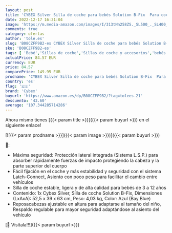 ```yaml
---
layout: post
title: 'CYBEX Silver Silla de coche para bebés Solution B-Fix  Para coches con y sin Isofix  Grupo 2/3  15-36 kg   Desde los 3 hasta los 12 años aprox.  Azul  Bay Blue '
date: 2022-12-17 16:31:04
image: 'https://m.media-amazon.com/images/I/313tNn258ZS._SL500_._SL400_.jpg'
comments: true
category: ofertas
author: 'tole.es'
slug: 'B08CZFF9B2-es CYBEX Silver Silla de coche para bebés Solution B-Fix Para...'
sku: 'B08CZFF9B2-es'
tags: [ 'Bebé','Sillas de coche','Sillas de coche y accesorios','bebés','coche','cybex','de','isofix','silla','🇪🇸', ]
actualPrice: 84.57 EUR
currency: EUR
price: 84.57
comparePrice: 149.95 EUR
prodname: 'CYBEX Silver Silla de coche para bebés Solution B-Fix  Para coches con y sin Isofix  Grupo 2/3  15-36 kg   Desde los 3 hasta los 12 años aprox.  Azul  Bay Blue '
country: 'es'
flag: '🇪🇸'
brand: 'Cybex'
buyurl: 'https://www.amazon.es/dp/B08CZFF9B2/?tag=tolees-21'
descuento: '43.60'
average: '107.344285714286'
---
```


Ahora mismo tienes [{{< param title >}}]({{< param buyurl >}}) en el siguiente enlace!

[![{{< param prodname >}}]({{< param image >}})]({{< param buyurl >}})

🔎:

- Máxima seguridad: Protección lateral integrada (Sistema L.S.P.) para absorber rápidamente fuerzas de impacto protegiendo la cabeza y la parte superior del cuerpo
- Fácil fijación en el coche y más estabilidad y seguridad con el sistema Latch-Connect, Asiento con poco peso para facilitar el cambio entre vehículos
- Silla de coche estable, ligera y de alta calidad para bebés de 3 a 12 años
- Contenido: 1x Cybex Silver, Silla de coche Solution B-Fix, Dimensiones (LxAxA): 52,5 x 39 x 63 cm, Peso: 4,03 kg, Color: Azul (Bay Blue)
- Reposacabezas ajustable en altura para adaptarse al tamaño del niño, Respaldo regulable para mayor seguridad adaptándose al asiento del vehículo

[🛒 Visítala!!!]({{< param buyurl >}})
